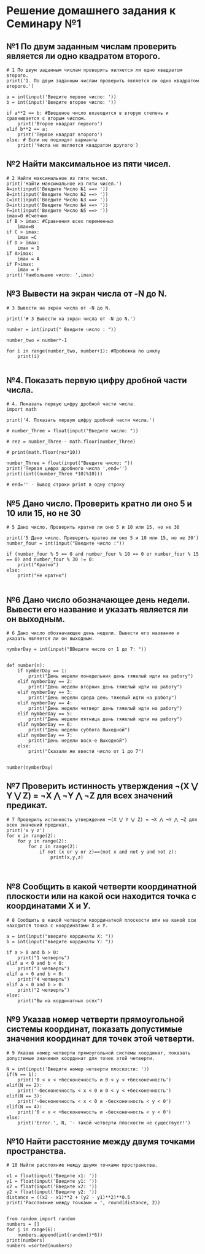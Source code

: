 # Решение домашнего задания к Семинару №1 

## №1 По двум заданным числам проверить является ли одно квадратом второго.
```
# 1 По двум заданным числам проверить является ли одно квадратом второго.
print('1. По двум заданным числам проверить является ли одно квадратом второго.')

a = int(input('Введите первое число: '))
b = int(input('Введите второе число: '))

if a**2 == b: #Введеное число возводится в вторую степень и сравнивается с вторым числом. 
    print('Второе квадрат первого')
elif b**2 == a:
    print('Первое квадрат второго')
else: # Если не подходят варианты 
    print('Числа не является квадратом другого')
```
## №2 Найти максимальное из пяти чисел.
```
# 2 Найти максимальное из пяти чисел.
print('Найти максимальное из пяти чисел.')
A=int(input('Введите Число №1 ==> '))
B=int(input('Введите Число №2 ==> '))
C=int(input('Введите Число №3 ==> '))
D=int(input('Введите Число №4 ==> '))
F=int(input('Введите Число №5 ==> '))
imax=0 #Счетчик 
if B > imax: #Сравнения всех переменных 
    imax=B
if C > imax:
    imax =C
if D > imax:
    imax = D
if A>imax:
    imax = A
if F>imax:
    imax = F
print('Наибольшее число: ',imax)
```
## №3 Вывести на экран числа от -N до N.

```
# 3 Вывести на экран числа от -N до N.

print('# 3 Вывести на экран числа от -N до N.')

number = int(input(" Введите число : "))

number_two = number*-1

for i in range(number_two, number+1): #Пробежка по циклу
    print(i)
 
```
## №4. Показать первую цифру дробной части числа.

```
# 4. Показать первую цифру дробной части числа.
import math

print('4. Показать первую цифру дробной части числа.')

# number_Three = float(input("Введите число: "))

# rez = number_Three - math.floor(number_Three)

# print(math.floor(rez*10))

number_Three = float(input("Введите число: "))
print('Первая цифра дробного числа ',end='')
print((int((number_Three *10)%10)))

# end='' - Вывод строки print в одну строку 

```

## №5 Дано число. Проверить кратно ли оно 5 и 10 или 15, но не 30
```
# 5 Дано число. Проверить кратно ли оно 5 и 10 или 15, но не 30

print('5 Дано число. Проверить кратно ли оно 5 и 10 или 15, но не 30')
number_four = int(input("Введите число :"))

if (number_four % 5 == 0 and number_four % 10 == 0 or number_four % 15 == 0) and number_four % 30 != 0:
    print("Кратно")
else:
    print("Не кратно")
 
```

## №6 Дано число обозначающее день недели. Вывести его название и указать является ли он выходным.

```
# 6 Дано число обозначающее день недели. Вывести его название и указать является ли он выходным.

nymberDay = int(input("ВВедите число от 1 до 7: "))


def number(n):
    if nymberDay == 1:
        print("День недели понедельник день тяжелый идти на работу")
    elif nymberDay == 2:
        print("День недели вторник день тяжелый идти на работу")
    elif nymberDay == 3:
        print("День недели среда день тяжелый идти на работу")
    elif nymberDay == 4:
        print("День недели четверг день тяжелый идти на работу")
    elif nymberDay == 5:
        print("День недели пятница день тяжелый идти на работу")
    elif nymberDay == 6:
        print("День недели суббота Выходной")
    elif nymberDay == 7:
        print("День недели воск-е Выходной")
    else:
        print("Сказали же ввести число от 1 до 7")


number(nymberDay)
```
## №7 Проверить истинность утверждения ¬(X ⋁ Y ⋁ Z) = ¬X ⋀ ¬Y ⋀ ¬Z для всех значений предикат.

```
# 7 Проверить истинность утверждения ¬(X ⋁ Y ⋁ Z) = ¬X ⋀ ¬Y ⋀ ¬Z для всех значений предикат.
print('x y z')
for x in range(2):
    for y in range(2):
        for z in range(2):
            if not (x or y or z)==(not x and not y and not z):
                print(x,y,z)

                
```

## №8 Сообщить в какой четверти координатной плоскости или на какой оси находится точка с координатами Х и У.

```
# 8 Сообщить в какой четверти координатной плоскости или на какой оси находится точка с координатами Х и У.

a = int(input("введите кординаты X: "))
b = int(input("введите кординаты Y: "))

if a > 0 and b > 0:
    print("1 четверть")
elif a < 0 and b < 0:
    print("3 четверть")
elif a > 0 and b < 0:
    print("4 четверть")
elif a < 0 and b > 0:
    print("2 четверть")
else:
    print("Вы на кординатных осях")
```
## №9 Указав номер четверти прямоугольной системы координат, показать допустимые значения координат для точек этой четверти. 

```
# 9 Указав номер четверти прямоугольной системы координат, показать допустимые значения координат для точек этой четверти. 

N = int(input('Введите номер четверти плоскости: '))
if(N == 1):
    print('0 < x < +бесконечность и 0 < y < +бесконечность')
elif(N == 2):
    print('-бесконечность < x < 0 и 0 < y < +бесконечность')
elif(N == 3):
    print('-бесконечность < x < 0 и -бесконечность < y < 0')
elif(N == 4):
    print('0 < x < +бесконечность и -бесконечность < y < 0')
else:
    print('Error.', N, '- такой четверти плоскости не существует!')
```

## №10 Найти расстояние между двумя точками пространства.

```
# 10 Найти расстояние между двумя точками пространства.

x1 = float(input('Введите x1: '))
y1 = float(input('Введите y1: '))
x2 = float(input('Введите x2: '))
y2 = float(input('Введите y2: '))
distance = ((x2 - x1)**2 + (y2 - y1)**2)**0.5
print('Расстояние между точками = ', round(distance, 2))


from random import random
numbers = []
for j in range(6):
    numbers.append(int(random()*6))
print(numbers)
numbers =sorted(numbers) 
```